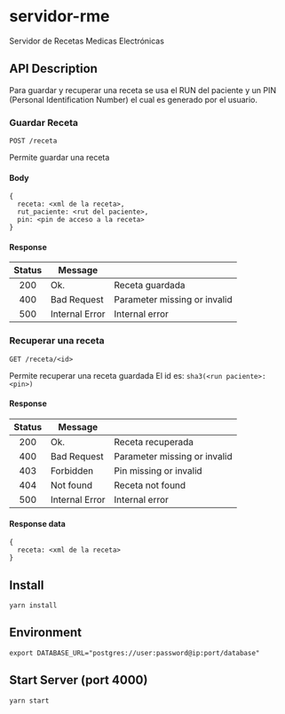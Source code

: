 # servidor-rme
Servidor de Recetas Medicas Electrónicas

## API Description

Para guardar y recuperar una receta se usa el RUN del paciente y un PIN (Personal Identification Number) el cual es generado por el usuario.

### Guardar Receta

`POST /receta`

Permite guardar una receta

#### Body
```
{
  receta: <xml de la receta>,
  rut_paciente: <rut del paciente>,
  pin: <pin de acceso a la receta>
}
```

#### Response

| Status |     Message    |                               |
|:------:|----------------|-------------------------------|
| 200    | Ok.            | Receta guardada               |
| 400    | Bad Request    | Parameter missing or invalid  |
| 500    | Internal Error | Internal error                |


### Recuperar una receta

`GET /receta/<id>`

Permite recuperar una receta guardada
El id es: `sha3(<run paciente>:<pin>)`

#### Response

| Status |     Message    |                               |
|:------:|----------------|-------------------------------|
| 200    | Ok.            | Receta recuperada             |
| 400    | Bad Request    | Parameter missing or invalid  |
| 403    | Forbidden      | Pin missing or invalid        |
| 404    | Not found      | Receta not found              |
| 500    | Internal Error | Internal error                |

#### Response data
```
{
  receta: <xml de la receta>
}
```

## Install
```
yarn install
```

## Environment
```
export DATABASE_URL="postgres://user:password@ip:port/database"
```

## Start Server (port 4000)
```
yarn start
```
